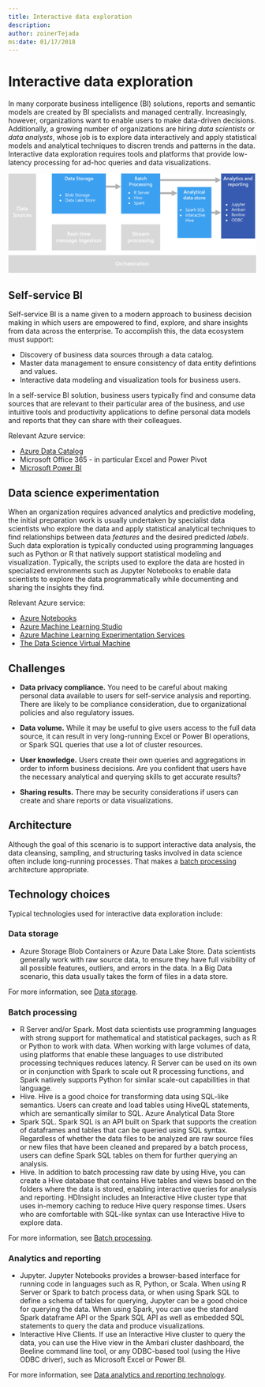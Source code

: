 ```yaml
---
title: Interactive data exploration
description: 
author: zoinerTejada
ms:date: 01/17/2018
---
```


# Interactive data exploration

In many corporate business intelligence (BI) solutions, reports and semantic models are created by BI specialists and managed centrally. Increasingly, however, organizations want to enable users to make data-driven decisions. Additionally, a growing number of organizations are hiring *data scientists* or *data analysts*, whose job is to explore data interactively and apply statistical models and analytical techniques to discren trends and patterns in the data. Interactive data exploration requires tools and platforms that provide low-latency processing for ad-hoc queries and data visualizations.

![](./images/data-exploration.png)

## Self-service BI

Self-service BI is a name given to a modern approach to business decision making in which users are empowered to find, explore, and share insights from data across the enterprise. To accomplish this, the data ecosystem must support:
* Discovery of business data sources through a data catalog.
* Master data management to ensure consistency of data entity defintions and values.
* Interactive data modeling and visualization tools for business users.

In a self-service BI solution, business users typically find and consume data sources that are relevant to their particular area of the business, and use intuitive tools and productivity applications to define personal data models and reports that they can share with their colleagues.

Relevant Azure service:
- [Azure Data Catalog](/azure/data-catalog/data-catalog-what-is-data-catalog)
- Microsoft Office 365 - in particular Excel and Power Pivot
- [Microsoft Power BI](https://powerbi.microsoft.com/)

## Data science experimentation
When an organization requires advanced analytics and predictive modeling, the initial preparation work is usually undertaken by specialist data scientists who explore the data and apply statistical analytical techniques to find relationships between data *features* and the desired predicted *labels*. Such data exploration is typically conducted using programming languages such as Python or R that natively support statistical modeling and visualization. Typically, the scripts used to explore the data are hosted in specialized environments such as Jupyter Notebooks to enable data scientists to explore the data programmatically while documenting and sharing the insights they find.

Relevant Azure service:  
- [Azure Notebooks](https://notebooks.azure.com/)
- [Azure Machine Learning Studio](/azure/machine-learning/studio/what-is-ml-studio)
- [Azure Machine Learning Experimentation Services](/azure/machine-learning/preview/experimentation-service-configuration)
- [The Data Science Virtual Machine](/azure/machine-learning/data-science-virtual-machine/overview)

## Challenges

- **Data privacy compliance.** You need to be careful about making personal data available to users for self-service analysis and reporting. There are likely to be compliance consideration, due to organizational policies and also regulatory issues. 

- **Data volume.** While it may be useful to give users access to the full data source, it can result in very long-running Excel or Power BI operations, or Spark SQL queries that use a lot of cluster resources.

- **User knowledge.** Users create their own queries and aggregations in order to inform business decisions. Are you confident that users have the necessary analytical and querying skills to get accurate results?

- **Sharing results.** There may be security considerations if users can create and share reports or data visualizations.

## Architecture

Although the goal of this scenario is to support interactive data analysis, the data cleansing, sampling, and structuring tasks involved in data science often include long-running processes. That makes a [batch processing](./batch-processing.md) architecture appropriate.

## Technology choices

Typical technologies used for interactive data exploration include:

### Data storage

- Azure Storage Blob Containers or Azure Data Lake Store. Data scientists generally work with raw source data, to ensure they have full visibility of all possible features, outliers, and errors in the data. In a Big Data scenario, this data usually takes the form of files in a data store.

For more information, see [Data storage](../technology-choices/data-storage.md).

### Batch processing

- R Server and/or Spark. Most data scientists use programming languages with strong support for mathematical and statistical packages, such as R or Python to work with data. When working with large volumes of data, using platforms that enable these languages to use distributed processing techniques reduces latency. R Server can be used on its own or in conjunction with Spark to scale out R processing functions, and Spark natively supports Python for similar scale-out capabilities in that language.
- Hive. Hive is a good choice for transforming data using SQL-like semantics. Users can create and load tables using HiveQL statements, which are semantically similar to SQL. Azure 
Analytical Data Store
- Spark SQL. Spark SQL is an API built on Spark that supports the creation of dataframes and tables that can be queried using SQL syntax. Regardless of whether the data files to be analyzed are raw source files or new files that have been cleaned and prepared by a batch process, users can define Spark SQL tables on them for further querying an analysis. 
- Hive. In addition to batch processing raw date by using Hive, you can create a Hive database that contains Hive tables and views based on the folders where the data is stored, enabling interactive queries for analysis and reporting. HDInsight includes an Interactive Hive cluster type that uses in-memory caching to reduce Hive query response times. Users who are comfortable with SQL-like syntax can use Interactive Hive to explore data.

For more information, see [Batch processing](../technology-choices/batch-processing.md).

### Analytics and reporting

- Jupyter. Jupyter Notebooks provides a browser-based interface for running code in languages such as R, Python, or Scala. When using R Server or Spark to batch process data, or when using Spark SQL to define a schema of tables for querying, Jupyter can be a good choice for querying the data. When using Spark, you can use the standard Spark dataframe API or the Spark SQL API as well as embedded SQL statements to query the data and produce visualizations.
- Interactive Hive Clients. If use an Interactive Hive cluster to query the data, you can use the Hive view in the Ambari cluster dashboard, the Beeline command line tool, or any ODBC-based tool (using the Hive ODBC driver), such as Microsoft Excel or Power BI.

For more information, see [Data analytics and reporting technology](../technology-choices/analysis-visualizations-reporting.md).